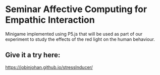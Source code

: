 # Seminar Affective Computing for Empathic Interaction
Minigame implemented using P5.js that will be used as part of our experiment to study the effects of the red light on the human behaviour.
## Give it a try here: 
https://jobinjohan.github.io/stressInducer/
